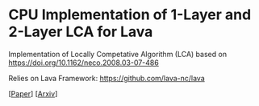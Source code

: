 # CPU Implementation of 1-Layer and 2-Layer LCA for Lava

Implementation of Locally Competative Algorithm (LCA) based on https://doi.org/10.1162/neco.2008.03-07-486

Relies on Lava Framework:
https://github.com/lava-nc/lava

[[Paper](https://dl.acm.org/doi/10.1145/3589737.3605973)]
[[Arxiv](https://arxiv.org/abs/2307.13762)]